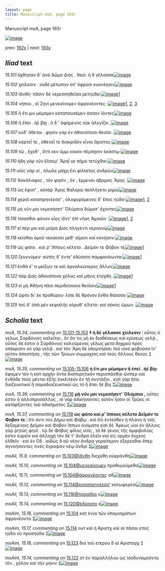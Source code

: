 ```yaml
---
layout: page
title: Manuscript msA, page 193r
---
```


Manuscript msA, page 193r

[![image](http://www.homermultitext.org/iipsrv?OBJ=IIP,1.0&FIF=/project/homer/pyramidal/deepzoom/hmt/vaimg/2017a/VA193RN_0364.tif&WID=100&CVT=JPEG)](http://www.homermultitext.org/ict2/?urn=urn:cite2:hmt:vaimg.2017a:VA193RN_0364)

prev:  [192v](../192v/) | next:  [193v](../193v/)

## *Iliad* text

*15.101* <a id="15.101"/> ὄχθησαν δ' ἀνὰ δῶμα Διὸς . θεοὶ· ἡ δ γέλασσε[![image](http://www.homermultitext.org/iipsrv?OBJ=IIP,1.0&FIF=/project/homer/pyramidal/deepzoom/hmt/vaimg/2017a/VA193RN_0364.tif&RGN=0.156,0.2044,0.411,0.0338&WID=1000&CVT=JPEG)](http://www.homermultitext.org/ict2/?urn=urn:cite2:hmt:vaimg.2017a:VA193RN_0364@0.156,0.2044,0.411,0.0338)

*15.102* <a id="15.102"/> χείλεσιν . οὐδὲ μέτωπον ἐπ' ὀφρύσι κυανέῃσιν[![image](http://www.homermultitext.org/iipsrv?OBJ=IIP,1.0&FIF=/project/homer/pyramidal/deepzoom/hmt/vaimg/2017a/VA193RN_0364.tif&RGN=0.153,0.2299,0.403,0.0248&WID=1000&CVT=JPEG)](http://www.homermultitext.org/ict2/?urn=urn:cite2:hmt:vaimg.2017a:VA193RN_0364@0.153,0.2299,0.403,0.0248)

*15.103* <a id="15.103"/> ἰ̈άνθη· πᾶσιν δὲ νεμεσσηθεῖσα μετηύδα·[![image](http://www.homermultitext.org/iipsrv?OBJ=IIP,1.0&FIF=/project/homer/pyramidal/deepzoom/hmt/vaimg/2017a/VA193RN_0364.tif&RGN=0.153,0.2487,0.387,0.0248&WID=1000&CVT=JPEG)](http://www.homermultitext.org/ict2/?urn=urn:cite2:hmt:vaimg.2017a:VA193RN_0364@0.153,0.2487,0.387,0.0248)[1](#msAil_15.9)

*15.104* <a id="15.104"/> νήπιοι , οἳ Ζηνὶ μενεαίνομεν ἀφρονέοντες ·[![image](http://www.homermultitext.org/iipsrv?OBJ=IIP,1.0&FIF=/project/homer/pyramidal/deepzoom/hmt/vaimg/2017a/VA193RN_0364.tif&RGN=0.154,0.2682,0.387,0.0248&WID=1000&CVT=JPEG)](http://www.homermultitext.org/ict2/?urn=urn:cite2:hmt:vaimg.2017a:VA193RN_0364@0.154,0.2682,0.387,0.0248)[1](#msAil_15.11), [2](#msAil_15.10), [3](#msAim_15.16)

*15.105* <a id="15.105"/> ἦ ἔτι μιν μέμαμεν καταπαυσέμεν άσσον ϊόντες[![image](http://www.homermultitext.org/iipsrv?OBJ=IIP,1.0&FIF=/project/homer/pyramidal/deepzoom/hmt/vaimg/2017a/VA193RN_0364.tif&RGN=0.154,0.2855,0.424,0.0248&WID=1000&CVT=JPEG)](http://www.homermultitext.org/ict2/?urn=urn:cite2:hmt:vaimg.2017a:VA193RN_0364@0.154,0.2855,0.424,0.0248)

*15.106* <a id="15.106"/> ἢ ἔπει . ἠὲ βίῃ . ὁ δ`' ἀφήμενος οὐκ ἀλεγίζει .[![image](http://www.homermultitext.org/iipsrv?OBJ=IIP,1.0&FIF=/project/homer/pyramidal/deepzoom/hmt/vaimg/2017a/VA193RN_0364.tif&RGN=0.157,0.3065,0.424,0.0248&WID=1000&CVT=JPEG)](http://www.homermultitext.org/ict2/?urn=urn:cite2:hmt:vaimg.2017a:VA193RN_0364@0.157,0.3065,0.424,0.0248)

*15.107* <a id="15.107"/> οὐδ' ὄθεται . φησὶν γὰρ ἐν ἀθανάτοισι θεοῖσι .[![image](http://www.homermultitext.org/iipsrv?OBJ=IIP,1.0&FIF=/project/homer/pyramidal/deepzoom/hmt/vaimg/2017a/VA193RN_0364.tif&RGN=0.157,0.3268,0.424,0.0248&WID=1000&CVT=JPEG)](http://www.homermultitext.org/ict2/?urn=urn:cite2:hmt:vaimg.2017a:VA193RN_0364@0.157,0.3268,0.424,0.0248)

*15.108* <a id="15.108"/> κάρτεΐ τε , σθένεΐ τε διακριδὸν εἶναι ἄριστος·[![image](http://www.homermultitext.org/iipsrv?OBJ=IIP,1.0&FIF=/project/homer/pyramidal/deepzoom/hmt/vaimg/2017a/VA193RN_0364.tif&RGN=0.16,0.3464,0.424,0.0248&WID=1000&CVT=JPEG)](http://www.homermultitext.org/ict2/?urn=urn:cite2:hmt:vaimg.2017a:VA193RN_0364@0.16,0.3464,0.424,0.0248)

*15.109* <a id="15.109"/> τῶ , ἔχεθ' , ὅττί κεν ὔμμι κακὸν πέμπῃσιν ἑκάστῳ·[![image](http://www.homermultitext.org/iipsrv?OBJ=IIP,1.0&FIF=/project/homer/pyramidal/deepzoom/hmt/vaimg/2017a/VA193RN_0364.tif&RGN=0.156,0.3614,0.452,0.0248&WID=1000&CVT=JPEG)](http://www.homermultitext.org/ict2/?urn=urn:cite2:hmt:vaimg.2017a:VA193RN_0364@0.156,0.3614,0.452,0.0248)

*15.110* <a id="15.110"/> ἤδη γὰρ νῦν ἔλπομ' Ἄρηΐ γε πῆμα τετύχθαι·[![image](http://www.homermultitext.org/iipsrv?OBJ=IIP,1.0&FIF=/project/homer/pyramidal/deepzoom/hmt/vaimg/2017a/VA193RN_0364.tif&RGN=0.157,0.3847,0.402,0.0248&WID=1000&CVT=JPEG)](http://www.homermultitext.org/ict2/?urn=urn:cite2:hmt:vaimg.2017a:VA193RN_0364@0.157,0.3847,0.402,0.0248)

*15.111* <a id="15.111"/> υἱὸς γάρ οἱ , όλωλε μάχῃ ἔνι φίλτατος ἀνδρῶν[![image](http://www.homermultitext.org/iipsrv?OBJ=IIP,1.0&FIF=/project/homer/pyramidal/deepzoom/hmt/vaimg/2017a/VA193RN_0364.tif&RGN=0.158,0.402,0.42,0.0248&WID=1000&CVT=JPEG)](http://www.homermultitext.org/ict2/?urn=urn:cite2:hmt:vaimg.2017a:VA193RN_0364@0.158,0.402,0.42,0.0248)

*15.112* <a id="15.112"/> Ἀσκάλαφος , τόν φησὶν , ὃν , ἔμμεναι όβριμος Ἄρης ·[![image](http://www.homermultitext.org/iipsrv?OBJ=IIP,1.0&FIF=/project/homer/pyramidal/deepzoom/hmt/vaimg/2017a/VA193RN_0364.tif&RGN=0.158,0.42,0.449,0.0248&WID=1000&CVT=JPEG)](http://www.homermultitext.org/ict2/?urn=urn:cite2:hmt:vaimg.2017a:VA193RN_0364@0.158,0.42,0.449,0.0248)

*15.113* <a id="15.113"/> ὡς ἔφατ' , αὐτὰρ Ἄρης θαλερὼ πεπλήγετο μηρὼ[![image](http://www.homermultitext.org/iipsrv?OBJ=IIP,1.0&FIF=/project/homer/pyramidal/deepzoom/hmt/vaimg/2017a/VA193RN_0364.tif&RGN=0.153,0.4425,0.421,0.0248&WID=1000&CVT=JPEG)](http://www.homermultitext.org/ict2/?urn=urn:cite2:hmt:vaimg.2017a:VA193RN_0364@0.153,0.4425,0.421,0.0248)

*15.114* <a id="15.114"/> χερσὶ καταπρηνέεσσ' , ὀλοφυρόμενος δ' ἔπος ηύδα·[![image](http://www.homermultitext.org/iipsrv?OBJ=IIP,1.0&FIF=/project/homer/pyramidal/deepzoom/hmt/vaimg/2017a/VA193RN_0364.tif&RGN=0.156,0.4606,0.438,0.024&WID=1000&CVT=JPEG)](http://www.homermultitext.org/ict2/?urn=urn:cite2:hmt:vaimg.2017a:VA193RN_0364@0.156,0.4606,0.438,0.024)[1](#msAim_15.17), [2](#msAil_15.12)

*15.115* <a id="15.115"/> μὴ νῦν μοι νεμεσήσετ' Ὀλύμπια δώματ' ἔχοντες[![image](http://www.homermultitext.org/iipsrv?OBJ=IIP,1.0&FIF=/project/homer/pyramidal/deepzoom/hmt/vaimg/2017a/VA193RN_0364.tif&RGN=0.159,0.4786,0.438,0.024&WID=1000&CVT=JPEG)](http://www.homermultitext.org/ict2/?urn=urn:cite2:hmt:vaimg.2017a:VA193RN_0364@0.159,0.4786,0.438,0.024)

*15.116* <a id="15.116"/> τίσασθαι φόνον υἷος ἰ̈όντ' ἐπὶ νῆας Ἀχαιῶν ·[![image](http://www.homermultitext.org/iipsrv?OBJ=IIP,1.0&FIF=/project/homer/pyramidal/deepzoom/hmt/vaimg/2017a/VA193RN_0364.tif&RGN=0.156,0.4974,0.438,0.024&WID=1000&CVT=JPEG)](http://www.homermultitext.org/ict2/?urn=urn:cite2:hmt:vaimg.2017a:VA193RN_0364@0.156,0.4974,0.438,0.024)[1](#msA_15.36), [2](#msAil_15.13)

*15.117* <a id="15.117"/> εἴ πέρ μοι καὶ μοῖρα Διὸς πληγέντι κεραυνῷ[![image](http://www.homermultitext.org/iipsrv?OBJ=IIP,1.0&FIF=/project/homer/pyramidal/deepzoom/hmt/vaimg/2017a/VA193RN_0364.tif&RGN=0.161,0.5162,0.412,0.024&WID=1000&CVT=JPEG)](http://www.homermultitext.org/ict2/?urn=urn:cite2:hmt:vaimg.2017a:VA193RN_0364@0.161,0.5162,0.412,0.024)

*15.118* <a id="15.118"/> κεῖσθαι ὁμοῦ νεκύεσσι μεθ' αἵματι καὶ κονίῃσιν·[![image](http://www.homermultitext.org/iipsrv?OBJ=IIP,1.0&FIF=/project/homer/pyramidal/deepzoom/hmt/vaimg/2017a/VA193RN_0364.tif&RGN=0.164,0.5349,0.425,0.024&WID=1000&CVT=JPEG)](http://www.homermultitext.org/ict2/?urn=urn:cite2:hmt:vaimg.2017a:VA193RN_0364@0.164,0.5349,0.425,0.024)

*15.119* <a id="15.119"/> ὡς φάτο . καί ῥ' ἵ̈ππους κέλετο . Δεῖμόν τε Φόβον τε[![image](http://www.homermultitext.org/iipsrv?OBJ=IIP,1.0&FIF=/project/homer/pyramidal/deepzoom/hmt/vaimg/2017a/VA193RN_0364.tif&RGN=0.164,0.5515,0.425,0.027&WID=1000&CVT=JPEG)](http://www.homermultitext.org/ict2/?urn=urn:cite2:hmt:vaimg.2017a:VA193RN_0364@0.164,0.5515,0.425,0.027)[1](#msA_15.37)

*15.120* <a id="15.120"/> ζευγνύμεν· αὐτὸς δ' έντε' ἐδύσατο παμφανόωντα·[![image](http://www.homermultitext.org/iipsrv?OBJ=IIP,1.0&FIF=/project/homer/pyramidal/deepzoom/hmt/vaimg/2017a/VA193RN_0364.tif&RGN=0.165,0.5725,0.436,0.027&WID=1000&CVT=JPEG)](http://www.homermultitext.org/ict2/?urn=urn:cite2:hmt:vaimg.2017a:VA193RN_0364@0.165,0.5725,0.436,0.027)[1](#msAil_15.14)

*15.121* <a id="15.121"/> ἔνθά κ' τι μείζων τε καὶ ἀργαλεώτερος ἄλλος[![image](http://www.homermultitext.org/iipsrv?OBJ=IIP,1.0&FIF=/project/homer/pyramidal/deepzoom/hmt/vaimg/2017a/VA193RN_0364.tif&RGN=0.162,0.5943,0.419,0.027&WID=1000&CVT=JPEG)](http://www.homermultitext.org/ict2/?urn=urn:cite2:hmt:vaimg.2017a:VA193RN_0364@0.162,0.5943,0.419,0.027)

*15.122* <a id="15.122"/> πὰρ Διὸς ἀθανάτοισι χόλος καὶ μῆνις ἐτύχθη .[![image](http://www.homermultitext.org/iipsrv?OBJ=IIP,1.0&FIF=/project/homer/pyramidal/deepzoom/hmt/vaimg/2017a/VA193RN_0364.tif&RGN=0.163,0.6108,0.419,0.027&WID=1000&CVT=JPEG)](http://www.homermultitext.org/ict2/?urn=urn:cite2:hmt:vaimg.2017a:VA193RN_0364@0.163,0.6108,0.419,0.027)[1](#msAint_15.14)

*15.123* <a id="15.123"/> εἰ μὴ Ἀθήνη πᾶσι περιδείσασα θεοῖσιν[![image](http://www.homermultitext.org/iipsrv?OBJ=IIP,1.0&FIF=/project/homer/pyramidal/deepzoom/hmt/vaimg/2017a/VA193RN_0364.tif&RGN=0.165,0.6281,0.403,0.027&WID=1000&CVT=JPEG)](http://www.homermultitext.org/ict2/?urn=urn:cite2:hmt:vaimg.2017a:VA193RN_0364@0.165,0.6281,0.403,0.027)[1](#msAim_15.18)

*15.124* <a id="15.124"/> ῶρτο δι' ἐκ προθύρου· λίπε δὲ θρόνον ἔνθα θάασσε·[![image](http://www.homermultitext.org/iipsrv?OBJ=IIP,1.0&FIF=/project/homer/pyramidal/deepzoom/hmt/vaimg/2017a/VA193RN_0364.tif&RGN=0.163,0.6506,0.453,0.027&WID=1000&CVT=JPEG)](http://www.homermultitext.org/ict2/?urn=urn:cite2:hmt:vaimg.2017a:VA193RN_0364@0.163,0.6506,0.453,0.027)

*15.125* <a id="15.125"/> τοῦ δ' ἀπὸ μὲν κεφαλῆς κόρυθ' εἵλετο· καὶ σάκος ὤμων .[![image](http://www.homermultitext.org/iipsrv?OBJ=IIP,1.0&FIF=/project/homer/pyramidal/deepzoom/hmt/vaimg/2017a/VA193RN_0364.tif&RGN=0.164,0.6672,0.453,0.0338&WID=1000&CVT=JPEG)](http://www.homermultitext.org/ict2/?urn=urn:cite2:hmt:vaimg.2017a:VA193RN_0364@0.164,0.6672,0.453,0.0338)

## *Scholia* text

*msA, 15.34, commenting on* [15.101-15.103](#15.101-15.103)  <a id="msA_15.34"/> **‡ ἡ δὲ γέλασσε χειλεσιν ⁚** οὗτος ὁ γελως Σαρδόνιος καλεῖται , ὅτ ἄν τις μὴ ἐκ διαθέσεως καὶ κρίσεως γελᾷ , οὗτος δέ ἐστιν ὁ Σαρδόνιος καλούμενος γέλως μετα δηχμοῦ πρὸς ὑπόκρισιν οὐ γὰρ γελᾷ . καὶ τὸν Ἄρη δὲ ὑπομνήσκει τοῦ υἱοῦ φοβοῦσα ἵν' αὐτὸν ἀποστήσῃ , τῆς τῶν Τρώων συμμαχίας καὶ τοὺς ἄλλους θεούς ⁑[![image](http://www.homermultitext.org/iipsrv?OBJ=IIP,1.0&FIF=/project/homer/pyramidal/deepzoom/hmt/vaimg/2017a/VA193RN_0364.tif&RGN=0.141,0.0984,0.638,0.0466&WID=1000&CVT=JPEG)](http://www.homermultitext.org/ict2/?urn=urn:cite2:hmt:vaimg.2017a:VA193RN_0364@0.141,0.0984,0.638,0.0466)

*msA, 15.35, commenting on* [15.105-15.106](#15.105-15.106)  <a id="msA_15.35"/> **ἠ ἔτι μιν μέμαμεν ἢ ἐπεὶ . ἠὲ βίῃ·** ἔφαμεν τὸν η κατ αρχὴν ὄντα διαπορητικὸν περισπᾶσθαι ὥσπερ καὶ ἐνθάδε τοὺς μέντοι ἑξῆς ἐγκλιτέον ἐν τῇ συντάξει . εἰσὶ γὰρ ἤτοι διαζευκτικοὶ ἢ παραδιαζευκτικοὶ ὡς τὸ ἢ ἔπει ἢὲ βίῃ ⁑[![image](http://www.homermultitext.org/iipsrv?OBJ=IIP,1.0&FIF=/project/homer/pyramidal/deepzoom/hmt/vaimg/2017a/VA193RN_0364.tif&RGN=0.159,0.1232,0.626,0.0466&WID=1000&CVT=JPEG)](http://www.homermultitext.org/ict2/?urn=urn:cite2:hmt:vaimg.2017a:VA193RN_0364@0.159,0.1232,0.626,0.0466)

*msA, 15.36, commenting on* [15.116](#15.116)  <a id="msA_15.36"/> **μὴ νῦν μοι νεμεσήσετ' Ὀλύμπια ,** οὗτoς ἐστιν ὁ ἀλλοπροσάλλος , οἱ γὰρ ἀδικήσαντες αὐτὸν ἦσαν οἱ Τρῶες οἱ κατάρξαντες τοῦ ἀδικήματος ⁑[![image](http://www.homermultitext.org/iipsrv?OBJ=IIP,1.0&FIF=/project/homer/pyramidal/deepzoom/hmt/vaimg/2017a/VA193RN_0364.tif&RGN=0.589,0.4763,0.204,0.0586&WID=1000&CVT=JPEG)](http://www.homermultitext.org/ict2/?urn=urn:cite2:hmt:vaimg.2017a:VA193RN_0364@0.589,0.4763,0.204,0.0586)

*msA, 15.37, commenting on* [15.119](#15.119)  <a id="msA_15.37"/> **ὡς φάτο καί ρ' ἵππους κέλετο Δεῖμόν τε Φοβον τε ⁚** ὅτι ἀντι τοῦ Δήμω καὶ Φόβῳ . καὶ ὅτι ἐντεῦθεν ἡ πλάνη ἡ τοῖς δεξαμένοις Δεῖμον καὶ Φόβον ἵππων ὀνόματα εἰσὶ δὲ Ἄρεως υἱοί ἐν ἄλλοις γὰρ ῥητῶς φησὶ . τῷ δε Φόβος φίλος υἱός , τὸ δὲ γενος τῆς ἀμφιβολίας ἐστιν εὑρεῖν καὶ ἀλλαχῇ τὸν δέ τ' ἄνδρα ἑλεῖν καὶ εἰς ορμὴν ἔγχεος ἐλθεῖν · καὶ ἐν Οδ . αἰδὼς δ αῦ νέον ἄνδρα γεραίτερον ἐξερεεθαι ὅπερ ἀγνοήσαντες τινὲς ἔγραψαν νέῳ ἀνδρί ⁑[![image](http://www.homermultitext.org/iipsrv?OBJ=IIP,1.0&FIF=/project/homer/pyramidal/deepzoom/hmt/vaimg/2017a/VA193RN_0364.tif&RGN=0.59,0.5237,0.215,0.148&WID=1000&CVT=JPEG)](http://www.homermultitext.org/ict2/?urn=urn:cite2:hmt:vaimg.2017a:VA193RN_0364@0.59,0.5237,0.215,0.148)

*msAil, 15.9, commenting on* [15.103@ἰ̈άνθη](#15.103@ἰ̈άνθη)  <a id="msAil_15.9"/> διεχύθη εὐφράνθη[![image](http://www.homermultitext.org/iipsrv?OBJ=IIP,1.0&FIF=/project/homer/pyramidal/deepzoom/hmt/vaimg/2017a/VA193RN_0364.tif&RGN=0.176,0.2457,0.092,0.0158&WID=1000&CVT=JPEG)](http://www.homermultitext.org/ict2/?urn=urn:cite2:hmt:vaimg.2017a:VA193RN_0364@0.176,0.2457,0.092,0.0158)

*msAil, 15.10, commenting on* [15.104@μενεαίνομεν](#15.104@μενεαίνομεν)  <a id="msAil_15.10"/> προθυμούμεθα[![image](http://www.homermultitext.org/iipsrv?OBJ=IIP,1.0&FIF=/project/homer/pyramidal/deepzoom/hmt/vaimg/2017a/VA193RN_0364.tif&RGN=0.338,0.263,0.08,0.018&WID=1000&CVT=JPEG)](http://www.homermultitext.org/ict2/?urn=urn:cite2:hmt:vaimg.2017a:VA193RN_0364@0.338,0.263,0.08,0.018)

*msAil, 15.11, commenting on* [15.104@ἀφρονέοντες](#15.104@ἀφρονέοντες)  <a id="msAil_15.11"/> αδ[![image](http://www.homermultitext.org/iipsrv?OBJ=IIP,1.0&FIF=/project/homer/pyramidal/deepzoom/hmt/vaimg/2017a/VA193RN_0364.tif&RGN=0.45,0.269,0.03,0.0128&WID=1000&CVT=JPEG)](http://www.homermultitext.org/ict2/?urn=urn:cite2:hmt:vaimg.2017a:VA193RN_0364@0.45,0.269,0.03,0.0128)

*msAil, 15.12, commenting on* [15.114@καταπρηνέεσσ’](#15.114@καταπρηνέεσσ’)  <a id="msAil_15.12"/> κατωφερέσι[![image](http://www.homermultitext.org/iipsrv?OBJ=IIP,1.0&FIF=/project/homer/pyramidal/deepzoom/hmt/vaimg/2017a/VA193RN_0364.tif&RGN=0.306,0.4568,0.06,0.015&WID=1000&CVT=JPEG)](http://www.homermultitext.org/ict2/?urn=urn:cite2:hmt:vaimg.2017a:VA193RN_0364@0.306,0.4568,0.06,0.015)

*msAil, 15.13, commenting on* [15.116@τίσασθαι](#15.116@τίσασθαι)  <a id="msAil_15.13"/> ε[![image](http://www.homermultitext.org/iipsrv?OBJ=IIP,1.0&FIF=/project/homer/pyramidal/deepzoom/hmt/vaimg/2017a/VA193RN_0364.tif&RGN=0.213,0.5011,0.019,0.0105&WID=1000&CVT=JPEG)](http://www.homermultitext.org/ict2/?urn=urn:cite2:hmt:vaimg.2017a:VA193RN_0364@0.213,0.5011,0.019,0.0105)

*msAil, 15.14, commenting on* [15.120@ἐδύσατο](#15.120@ἐδύσατο)  <a id="msAil_15.14"/> ε[![image](http://www.homermultitext.org/iipsrv?OBJ=IIP,1.0&FIF=/project/homer/pyramidal/deepzoom/hmt/vaimg/2017a/VA193RN_0364.tif&RGN=0.449,0.5755,0.015,0.0098&WID=1000&CVT=JPEG)](http://www.homermultitext.org/ict2/?urn=urn:cite2:hmt:vaimg.2017a:VA193RN_0364@0.449,0.5755,0.015,0.0098)

*msAim, 15.16, commenting on* [15.104](#15.104)  <a id="msAim_15.16"/> κατ ένια τῶν ὑπομνημάτων ἀφρονέοντα ⁑[![image](http://www.homermultitext.org/iipsrv?OBJ=IIP,1.0&FIF=/project/homer/pyramidal/deepzoom/hmt/vaimg/2017a/VA193RN_0364.tif&RGN=0.564,0.2569,0.072,0.0361&WID=1000&CVT=JPEG)](http://www.homermultitext.org/ict2/?urn=urn:cite2:hmt:vaimg.2017a:VA193RN_0364@0.564,0.2569,0.072,0.0361)

*msAim, 15.17, commenting on* [15.114](#15.114)  <a id="msAim_15.17"/> ουτ καὶ ἡ Ἀριστχ καὶ αἱ πᾶσαι επος ηύδα οὐ προσηύδα ⁑[![image](http://www.homermultitext.org/iipsrv?OBJ=IIP,1.0&FIF=/project/homer/pyramidal/deepzoom/hmt/vaimg/2017a/VA193RN_0364.tif&RGN=0.588,0.4508,0.08,0.0383&WID=1000&CVT=JPEG)](http://www.homermultitext.org/ict2/?urn=urn:cite2:hmt:vaimg.2017a:VA193RN_0364@0.588,0.4508,0.08,0.0383)

*msAim, 15.18, commenting on* [15.123](#15.123)  <a id="msAim_15.18"/> δια τοῦ ετερου δ αἱ Αρισταρχ ⁑[![image](http://www.homermultitext.org/iipsrv?OBJ=IIP,1.0&FIF=/project/homer/pyramidal/deepzoom/hmt/vaimg/2017a/VA193RN_0364.tif&RGN=0.564,0.6251,0.05,0.0361&WID=1000&CVT=JPEG)](http://www.homermultitext.org/ict2/?urn=urn:cite2:hmt:vaimg.2017a:VA193RN_0364@0.564,0.6251,0.05,0.0361)

*msAint, 15.14, commenting on* [15.122](#15.122)  <a id="msAint_15.14"/> οτ ἐν παραλλήλου ὡς ϊσοδυναμοῦντα τὸν , χόλον καὶ τὴν μηνιν ⁑[![image](http://www.homermultitext.org/iipsrv?OBJ=IIP,1.0&FIF=/project/homer/pyramidal/deepzoom/hmt/vaimg/2017a/VA193RN_0364.tif&RGN=0.096,0.6243,0.067,0.0594&WID=1000&CVT=JPEG)](http://www.homermultitext.org/ict2/?urn=urn:cite2:hmt:vaimg.2017a:VA193RN_0364@0.096,0.6243,0.067,0.0594)